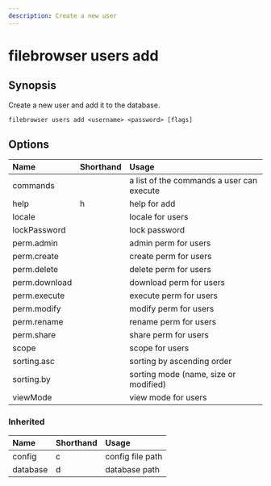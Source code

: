 ```yaml
---
description: Create a new user
---
```


# filebrowser users add

## Synopsis

Create a new user and add it to the database.

```text
filebrowser users add <username> <password> [flags]
```

## Options

| Name | Shorthand | Usage |
| :--- | :--- | :--- |
| commands |  | a list of the commands a user can execute |
| help | h | help for add |
| locale |  | locale for users |
| lockPassword |  | lock password |
| perm.admin |  | admin perm for users |
| perm.create |  | create perm for users |
| perm.delete |  | delete perm for users |
| perm.download |  | download perm for users |
| perm.execute |  | execute perm for users |
| perm.modify |  | modify perm for users |
| perm.rename |  | rename perm for users |
| perm.share |  | share perm for users |
| scope |  | scope for users |
| sorting.asc |  | sorting by ascending order |
| sorting.by |  | sorting mode \(name, size or modified\) |
| viewMode |  | view mode for users |

### Inherited

| Name | Shorthand | Usage |
| :--- | :--- | :--- |
| config | c | config file path |
| database | d | database path |

